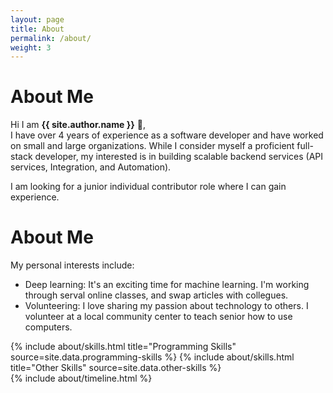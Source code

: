 ```yaml
---
layout: page
title: About
permalink: /about/
weight: 3
---
```


# **About Me**

Hi I am **{{ site.author.name }}** :wave:,<br>
I have over 4 years of experience as a software developer and have worked on small and large organizations.
While I consider myself a proficient full-stack developer, my interested is in building scalable backend services (API services, Integration, and Automation).

I am looking for a junior individual contributor role where I can gain experience.

# **About Me**

My personal interests include:
* Deep learning: It's an exciting time for machine learning. I'm working through serval online classes, and swap articles with collegues.
* Volunteering: I love sharing my passion about technology to others. I volunteer at a local community center to teach senior how to use computers.

<div class="row">
{% include about/skills.html title="Programming Skills" source=site.data.programming-skills %}
{% include about/skills.html title="Other Skills" source=site.data.other-skills %}
</div>

<div class="row">
{% include about/timeline.html %}
</div>